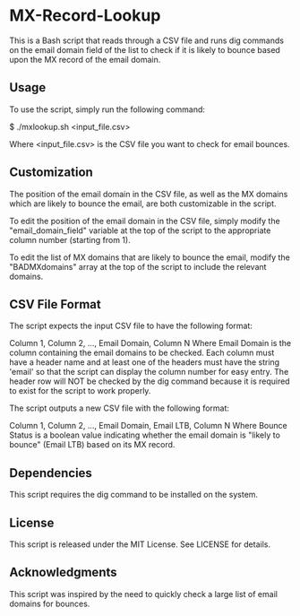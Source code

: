 # MX-Record-Lookup

This is a Bash script that reads through a CSV file and runs dig commands on the email domain field of the list to check if it is likely to bounce based upon the MX record of the email domain.

## Usage
To use the script, simply run the following command:

$ ./mxlookup.sh <input_file.csv>

Where <input_file.csv> is the CSV file you want to check for email bounces.

## Customization
The position of the email domain in the CSV file, as well as the MX domains which are likely to bounce the email, are both customizable in the script.

To edit the position of the email domain in the CSV file, simply modify the "email_domain_field" variable at the top of the script to the appropriate column number (starting from 1).

To edit the list of MX domains that are likely to bounce the email, modify the "BADMXdomains" array at the top of the script to include the relevant domains.

## CSV File Format
The script expects the input CSV file to have the following format:

Column 1, Column 2, ..., Email Domain, Column N
Where Email Domain is the column containing the email domains to be checked.  Each column must have a header name and at least one of the headers must have the string 'email' so that the script can display the column number for easy entry. The header row will NOT be checked by the dig command because it is required to exist for the script to work properly. 

The script outputs a new CSV file with the following format:

Column 1, Column 2, ..., Email Domain, Email LTB, Column N
Where Bounce Status is a boolean value indicating whether the email domain is "likely to bounce" (Email LTB) based on its MX record.

## Dependencies
This script requires the dig command to be installed on the system.

## License
This script is released under the MIT License. See LICENSE for details.

## Acknowledgments
This script was inspired by the need to quickly check a large list of email domains for bounces.
